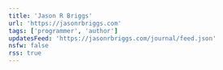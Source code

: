 ```yaml
---
title: 'Jason R Briggs'
url: 'https://jasonrbriggs.com'
tags: ['programmer', 'author']
updatesFeed: 'https://jasonrbriggs.com/journal/feed.json'
nsfw: false
rss: true
---
```

